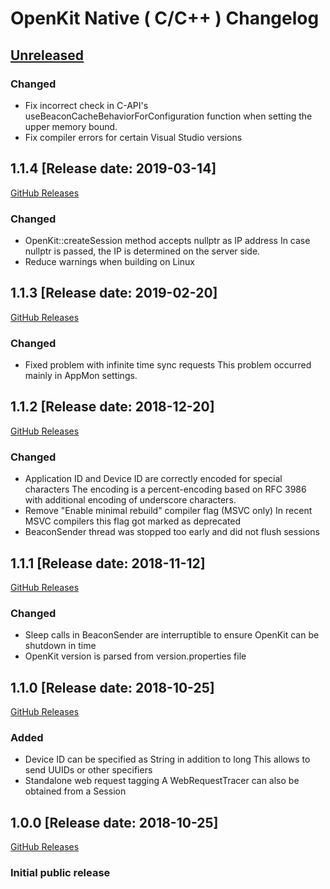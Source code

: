 # OpenKit Native ( C/C++ ) Changelog

## [Unreleased](https://github.com/Dynatrace/openkit-native/compare/v1.1.4...release/1.1)

### Changed
- Fix incorrect check in C-API's useBeaconCacheBehaviorForConfiguration function when setting the
  upper memory bound.
- Fix compiler errors for certain Visual Studio versions

## 1.1.4 [Release date: 2019-03-14]
[GitHub Releases](https://github.com/Dynatrace/openkit-native/releases/tag/v1.1.4)

### Changed
- OpenKit::createSession method accepts nullptr as IP address
  In case nullptr is passed, the IP is determined on the server side.
- Reduce warnings when building on Linux

## 1.1.3 [Release date: 2019-02-20]
[GitHub Releases](https://github.com/Dynatrace/openkit-native/releases/tag/v1.1.3)

### Changed
- Fixed problem with infinite time sync requests
  This problem occurred mainly in AppMon settings.

## 1.1.2 [Release date: 2018-12-20]
[GitHub Releases](https://github.com/Dynatrace/openkit-native/releases/tag/v1.1.2)

### Changed
- Application ID and Device ID are correctly encoded for special characters
  The encoding is a percent-encoding based on RFC 3986 with additional encoding of underscore characters.
- Remove "Enable minimal rebuild" compiler flag (MSVC only)
  In recent MSVC compilers this flag got marked as deprecated
- BeaconSender thread was stopped too early and did not flush sessions

## 1.1.1 [Release date: 2018-11-12]
[GitHub Releases](https://github.com/Dynatrace/openkit-native/releases/tag/v1.1.1)

### Changed
- Sleep calls in BeaconSender are interruptible to ensure OpenKit can be shutdown in time
- OpenKit version is parsed from version.properties file

## 1.1.0 [Release date: 2018-10-25]
[GitHub Releases](https://github.com/Dynatrace/openkit-native/releases/tag/v1.1.0)

### Added
- Device ID can be specified as String in addition to long
  This allows to send UUIDs or other specifiers
- Standalone web request tagging
  A WebRequestTracer can also be obtained from a Session

## 1.0.0 [Release date: 2018-10-25]
[GitHub Releases](https://github.com/Dynatrace/openkit-native/releases/tag/v1.0.0)

### Initial public release